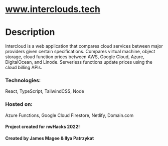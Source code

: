 # www.interclouds.tech

# Description
Intercloud is a web application that compares cloud services between major providers given certain specifications. Compares virtual machine, object storage, cloud function prices between AWS, Google Cloud, Azure, DigitalOcean, and Linode. Serverless functions update prices using the cloud billing APIs.

### Technologies: 
React, TypeScript, TailwindCSS, Node
### Hosted on: 
Azure Functions, Google Cloud Firestore, Netlify, Domain.com

#### Project created for nwHacks 2022!

#### Created by James Magee & Ilya Patrzykat
